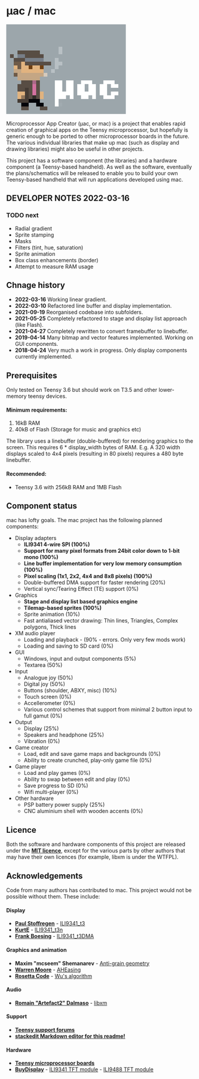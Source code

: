 # μac / mac

![mac logo](/logo.png?raw=true "mac")

Microprocessor App Creator (μac, or mac) is a project that enables rapid creation of graphical apps on the Teensy microprocessor, but hopefully is generic enough to be ported to other microprocessor boards in the future. The various individual libraries that make up mac (such as display and drawing libraries) might also be useful in other projects.

This project has a software component (the libraries) and a hardware component (a Teensy-based handheld). As well as the software, eventually the plans/schematics will be released to enable you to build your own Teensy-based handheld that will run applications developed using mac.

## DEVELOPER NOTES 2022-03-16
### TODO next
- Radial gradient
- Sprite stamping
- Masks
- Filters (tint, hue, saturation)
- Sprite animation
- Box class enhancements (border)
- Attempt to measure RAM usage

## Chnage history
 - **2022-03-16** Working linear gradient.
 - **2022-03-10** Refactored line buffer and display implementation.
 - **2021-09-19** Reorganised codebase into subfolders.
 - **2021-05-25** Completely refactored to stage and display list approach (like Flash).
 - **2021-04-27** Completely rewritten to convert framebuffer to linebuffer.
 - **2019-04-14** Many bitmap and vector features implemented. Working on GUI components.
 - **2018-04-24** Very much a work in progress. Only display components currently implemented.

## Prerequisites

Only tested on Teensy 3.6 but should work on T3.5 and other lower-memory teensy devices.

#### Minimum requirements:

 1. 16kB RAM
 2. 40kB of Flash (Storage for music and graphics etc)

The library uses a linebuffer (double-buffered) for rendering graphics to the screen. This requires 6 * display_width bytes of RAM. E.g. A 320 width displays scaled to 4x4 pixels (resulting in 80 pixels) requires a 480 byte linebuffer.

#### Recommended:

 - Teensy 3.6 with 256kB RAM and 1MB Flash

## Component status

mac has lofty goals. The mac project has the following planned components:

-  Display adapters
	 - **ILI9341 4-wire SPI (100%)**
	 - **Support for many pixel formats from 24bit color down to 1-bit mono (100%)**
	 - **Line buffer implementation for very low memory consumption (100%)**
	 - **Pixel scaling (1x1, 2x2, 4x4 and 8x8 pixels) (100%)**
	 - Double-buffered DMA support for faster rendering (20%)
	 - Vertical sync/Tearing Effect (TE) support (0%)
- Graphics
    - **Stage and display list based graphics engine**
    - **Tilemap-based sprites (100%)**
	- Sprite animation (10%)
	- Fast antialiased vector drawing: Thin lines, Triangles, Complex polygons, Thick lines
- XM audio player
	 - Loading and playback - (90% - errors. Only very few mods work)
	 - Loading and saving to SD card (0%)
- GUI
	- Windows, input and output components (5%)
	- Textarea (50%)
- Input
	- Analogue joy (50%)
	- Digital joy (50%)
	- Buttons (shoulder, ABXY, misc) (10%)
	- Touch screen (0%)
	- Accellerometer (0%)
	- Various control schemes that support from minimal 2 button input to full gamut (0%)
- Output
	- Display (25%)
	- Speakers and headphone (25%)
	- Vibration (0%)
- Game creator
	- Load, edit and save game maps and backgrounds (0%)
	- Ability to create crunched, play-only game file (0%)
- Game player
	- Load and play games (0%)
	- Ability to swap between edit and play (0%)
	- Save progress to SD (0%)
	- Wifi multi-player (0%)
- Other hardware
	- PSP battery power supply (25%)
	- CNC aluminium shell with wooden accents (0%)

## Licence

Both the software and hardware components of this project are released under the **[MIT licence](https://en.wikipedia.org/wiki/MIT_License)**, except for the various parts by other authors that may have their own licences (for example, libxm is under the WTFPL).

## Acknowledgements

Code from many authors has contributed to mac. This project would not be possible without them. These include:

#### Display

* **[Paul Stoffregen](mailto:)** - [ILI9341_t3](https://github.com/PaulStoffregen/ILI9341_t3)
* **[KurtE](mailto:)** - [ILI9341_t3n](https://github.com/KurtE/ILI9341_t3n)
* **[Frank Boesing](mailto:)** - [ILI9341_t3DMA](https://github.com/FrankBoesing/ILI9341_t3DMA)

#### Graphics and animation

* **Maxim "mcseem" Shemanarev** - [Anti-grain geometry](https://en.wikipedia.org/wiki/Anti-Grain_Geometry)
* **[Warren Moore](wm@warrenmoore.net)** - [AHEasing](https://github.com/warrenm/AHEasing)
* **[Rosetta Code](https://rosettacode.org/wiki/Rosetta_Code)** - [Wu's algorithm](https://rosettacode.org/wiki/Xiaolin_Wu%27s_line_algorithm)

#### Audio

* **[Romain "Artefact2" Dalmaso](mailto:artefact2@gmail.com)** - [libxm](https://github.com/Artefact2/libxm)

#### Support

* **[Teensy support forums](https://forum.pjrc.com/)**
* **[stackedit Markdown editor for this readme!](https://stackedit.io/)**

#### Hardware

* **[Teensy microprocessor boards](https://www.pjrc.com/teensy/)**
* **[BuyDisplay](https://www.buydisplay.com)** - [ILI9341 TFT module](https://www.buydisplay.com/default/3-2-inch-capacitive-touchscreen-240x320-tft-lcd-module-display) - [ILI9488 TFT module](https://www.buydisplay.com/default/lcd-3-5-inch-320x480-tft-display-module-optl-touch-screen-w-breakout-board)